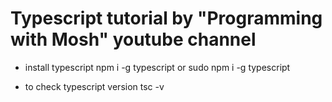 # Typescript tutorial by "Programming with Mosh" youtube channel
- install typescript
        npm i -g typescript
        or
        sudo npm i -g typescript

- to check typescript version
        tsc -v


